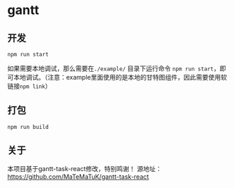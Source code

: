 # gantt

## 开发

`npm run start`

如果需要本地调试，那么需要在`./example/` 目录下运行命令 `npm run start`，即可本地调试。（注意：example里面使用的是本地的甘特图组件，因此需要使用软链接`npm link`）

## 打包

`npm run build`

## 关于

本项目基于gantt-task-react修改，特别鸣谢！ 源地址：https://github.com/MaTeMaTuK/gantt-task-react
